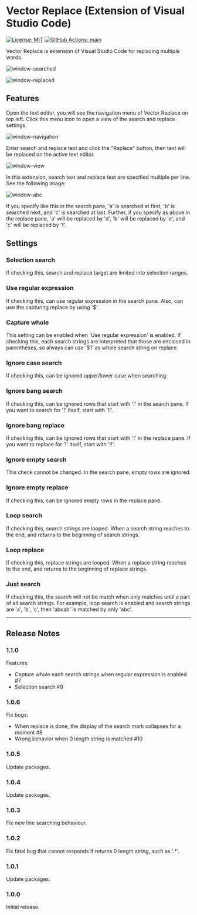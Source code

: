 # Vector Replace (Extension of Visual Studio Code)

[![License: MIT](https://img.shields.io/badge/License-MIT-yellow.svg)](https://opensource.org/licenses/MIT) [![GitHub Actions: main](https://img.shields.io/github/workflow/status/tana-gh/vector-replace/main.svg?logo=github)](https://github.com/tana-gh/vector-replace/actions)

Vector Replace is extension of Visual Studio Code for replacing multiple words.

![window-searched](https://tana-gh.github.io/vector-replace-media/window-searched.png)

![window-replaced](https://tana-gh.github.io/vector-replace-media/window-replaced.png)

## Features

Open the text editor, you will see the navigation menu of Vector Replace on top left. Click this menu icon to open a view of the search and replace settings.

![window-navigation](https://tana-gh.github.io/vector-replace-media/window-navigation.png)

Enter search and replace text and click the "Replace" button, then text will be replaced on the active text editor.

![window-view](https://tana-gh.github.io/vector-replace-media/window-view.png)

In this extension, search text and replace text are specified multiple per line. See the following image:

![window-abc](https://tana-gh.github.io/vector-replace-media/window-abc.png)

If you specify like this in the search pane, 'a' is searched at first, 'b' is searched next, and 'c' is searched at last. Further, if you specify as above in the replace pane, 'a' will be replaced by 'd', 'b' will be replaced by 'e', and 'c' will be replaced by 'f'.

## Settings

### Selection search

If checking this, search and replace target are limited into selection ranges.

### Use regular expression

If checking this, can use regular expression in the search pane. Also, can use the capturing replace by using '$'.

### Capture whole

This setting can be enabled when 'Use regular expression' is enabled. If checking this, each search strings are interpreted that those are enclosed in parentheses, so always can use '$1' as whole search string on replace.

### Ignore case search

If checking this, can be ignored upper/lower case when searching.

### Ignore bang search

If checking this, can be ignored rows that start with '!' in the search pane. If you want to search for '!' itself, start with '!!'.

### Ignore bang replace

If checking this, can be ignored rows that start with '!' in the replace pane. If you want to replace for '!' itself, start with '!!'.

### Ignore empty search

This check cannot be changed. In the search pane, empty rows are ignored.

### Ignore empty replace

If checking this, can be ignored empty rows in the replace pane.

### Loop search

If checking this, search strings are looped. When a search string reaches to the end, and returns to the beginning of search strings.

### Loop replace

If checking this, replace strings are looped. When a replace string reaches to the end, and returns to the beginning of replace strings.

### Just search

If checking this, the search will not be match when only matches until a part of all search strings. For example, loop search is enabled and search strings are 'a', 'b', 'c', then 'abcab' is matched by only 'abc'.

---

## Release Notes

### 1.1.0
Features:
- Capture whole each search strings when regular expression is enabled #7
- Selection search #9

### 1.0.6

Fix bugs:
- When replace is done, the display of the search mark collapses for a moment #8
- Wrong behavior when 0 length string is matched #10

### 1.0.5

Update packages.

### 1.0.4

Update packages.

### 1.0.3

Fix new line searching behaviour.

### 1.0.2

Fix fatal bug that cannot responds if returns 0 length string, such as '.*'.

### 1.0.1

Update packages.

### 1.0.0

Initial release.

